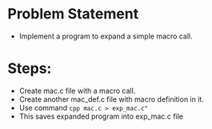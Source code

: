 # Problem Statement
* Implement a program to expand a simple macro call.

# Steps:
* Create mac.c file with a macro call.
* Create another mac_def.c file with macro definition in it.
* Use command <code>cpp mac.c > exp_mac.c"</code>
* This saves expanded program into exp_mac.c file
